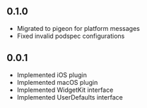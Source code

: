 ## 0.1.0

* Migrated to pigeon for platform messages
* Fixed invalid podspec configurations

## 0.0.1

* Implemented iOS plugin
* Implemented macOS plugin
* Implemented WidgetKit interface
* Implemented UserDefaults interface
